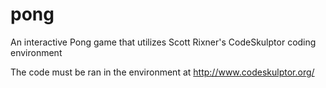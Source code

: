 # pong
An interactive Pong game that utilizes Scott Rixner's CodeSkulptor coding environment

The code must be ran in the environment at http://www.codeskulptor.org/
